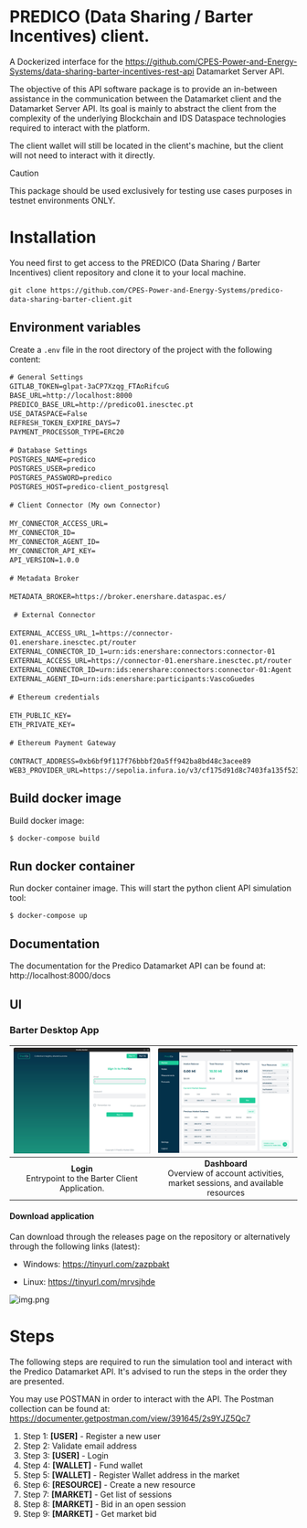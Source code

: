# PREDICO  (Data Sharing / Barter Incentives) client.

A Dockerized interface for the https://github.com/CPES-Power-and-Energy-Systems/data-sharing-barter-incentives-rest-api 
Datamarket Server API.

The objective of this API software package is to provide an in-between assistance in the communication between the Datamarket client and the Datamarket Server API. 
Its goal is mainly to abstract the client from the complexity of the underlying Blockchain and IDS Dataspace technologies required 
to interact with the platform.

The client wallet will still be located in the client's machine, but the client will not need to interact with it directly.

> [!CAUTION]
> This package should be used exclusively for testing use cases purposes in testnet environments ONLY.

# Installation

You need first to get access to the PREDICO (Data Sharing / Barter Incentives) client repository and clone it to your local machine.
    
```shell
git clone https://github.com/CPES-Power-and-Energy-Systems/predico-data-sharing-barter-client.git
```

## Environment variables


Create a `.env` file in the root directory of the project with the following content:

```shell
# General Settings 
GITLAB_TOKEN=glpat-3aCP7Xzqg_FTAoRifcuG 
BASE_URL=http://localhost:8000 
PREDICO_BASE_URL=http://predico01.inesctec.pt 
USE_DATASPACE=False 
REFRESH_TOKEN_EXPIRE_DAYS=7 
PAYMENT_PROCESSOR_TYPE=ERC20 

# Database Settings 
POSTGRES_NAME=predico 
POSTGRES_USER=predico 
POSTGRES_PASSWORD=predico 
POSTGRES_HOST=predico-client_postgresql 

# Client Connector (My own Connector) 

MY_CONNECTOR_ACCESS_URL= 
MY_CONNECTOR_ID= 
MY_CONNECTOR_AGENT_ID= 
MY_CONNECTOR_API_KEY= 
API_VERSION=1.0.0 

# Metadata Broker 

METADATA_BROKER=https://broker.enershare.dataspac.es/ 

 # External Connector 

EXTERNAL_ACCESS_URL_1=https://connector-01.enershare.inesctec.pt/router 
EXTERNAL_CONNECTOR_ID_1=urn:ids:enershare:connectors:connector-01 
EXTERNAL_ACCESS_URL=https://connector-01.enershare.inesctec.pt/router 
EXTERNAL_CONNECTOR_ID=urn:ids:enershare:connectors:connector-01:Agent 
EXTERNAL_AGENT_ID=urn:ids:enershare:participants:VascoGuedes 

# Ethereum credentials 

ETH_PUBLIC_KEY= 
ETH_PRIVATE_KEY= 
 
# Ethereum Payment Gateway 

CONTRACT_ADDRESS=0xb6bf9f117f76bbbf20a5ff942ba8bd48c3acee89 
WEB3_PROVIDER_URL=https://sepolia.infura.io/v3/cf175d91d8c7403fa135f523098f85f5 
```

## Build docker image

Build docker image:

```shell
$ docker-compose build
```

## Run docker container

Run docker container image. This will start the python client API simulation tool:

```shell
$ docker-compose up
```

## Documentation

The documentation for the Predico Datamarket API can be found at: http://localhost:8000/docs

## UI

### Barter Desktop App 

|        ![Login](static/images/barter-ui/login.png)        |                                      ![Dashboard](static/images/barter-ui/dashboard.png)                                     |
|:---------------------------------------------------------:|:----------------------------------------------------------------------------------------------------------------------------:|
| **Login**<br>Entrypoint to the Barter Client Application. | **Dashboard**<br>Overview of account activities, market sessions, and available resources|


#### Download application
Can download through the releases page on the repository or alternatively through the following links (latest):

- Windows: https://tinyurl.com/zazpbakt

[//]: # (- MacOS: )
- Linux: https://tinyurl.com/mrvsjhde

[//]: # (The UI for the Predico Datamarket API can be found at: http://localhost:8000)
[//]: # (https://github.com/jyotiv2023/admindash?ref=reactjsexample.com)

![img.png](files/bid-diagram.pngam.png)
# Steps

The following steps are required to run the simulation tool and interact with the Predico Datamarket API.
It's advised to run the steps in the order they are presented.

You may use POSTMAN in order to interact with the API. The Postman collection can be found at: 
https://documenter.getpostman.com/view/391645/2s9YJZ5Qc7

1. Step 1: <strong>[USER]</strong> - Register a new user
2. Step 2: Validate email address
3. Step 3: <strong>[USER]</strong> - Login
4. Step 4: <strong>[WALLET]</strong> - Fund wallet
5. Step 5: <strong>[WALLET]</strong> - Register Wallet address in the market
6. Step 6: <strong>[RESOURCE]</strong> - Create a new resource
7. Step 7: <strong>[MARKET]</strong> - Get list of sessions
8. Step 8: <strong>[MARKET]</strong> - Bid in an open session
9. Step 9: <strong>[MARKET]</strong> - Get market bid

